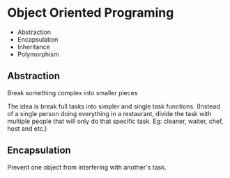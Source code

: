 # Object Oriented Programing

- Abstraction
- Encapsulation
- Inheritance
- Polymorphism

## Abstraction
Break something complex into smaller pieces

The idea is break full tasks into simpler and single task functions. (Instead of a single person doing everything in a restaurant, divide the task with multiple people that will only do that specific task. Eg: cleaner, waiter, chef, host and etc.)

## Encapsulation
Prevent one object from interfering with another's task. 